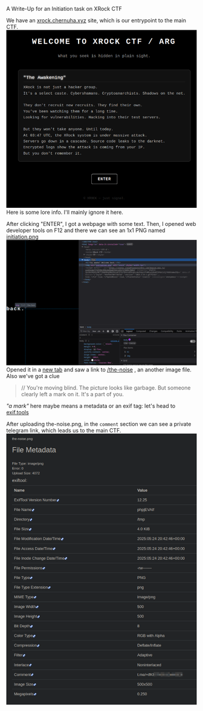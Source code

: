 A Write-Up for an Initiation task on XRock CTF

We have an [xrock.chernuha.xyz](https://xrock.chernuha.xyz) site, which is our entrypoint to the main CTF.
<img src="Pasted image 20250524230412.png">
Here is some lore info. I'll mainly ignore it here.

After clicking "ENTER", I got a webpage with some text.
Then, I opened web developer tools on F12 and there we can see an 1x1 PNG named 
[initiation.png](https://xrock.chernuha.xyz/initiation/initiation.png)
<img src="Pasted image 20250524230910.png">
Opened it in a [new tab](https://xrock.chernuha.xyz/initiation) and saw a link to [/the-noise](https://xrock.chernuha.xyz/the-noise/) , an another image file. Also we've got a clue
> // You're moving blind. The picture looks like garbage. But someone clearly left a mark on it. It's a part of you.

*"a mark"* here maybe means a metadata or an exif tag: let's head to [exif.tools](https://exif.tools/) 

After uploading the-noise.png, in the `comment` section we can see a private telegram link, which leads us to the main CTF.
<img src="Pasted image 20250525000220.png">
